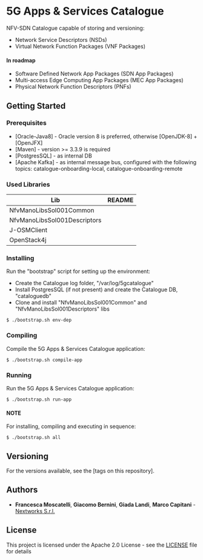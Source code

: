 # 5G Apps & Services Catalogue

NFV-SDN Catalogue capable of storing and  versioning:

- Network Service Descriptors (NSDs)
- Virtual Network Function Packages (VNF Packages)

#### In roadmap
- Software Defined Network App Packages (SDN App Packages)
- Multi-access Edge Computing App Packages (MEC App Packages)
- Physical Network Function Descriptors (PNFs)

## Getting Started

### Prerequisites

* [Oracle-Java8] - Oracle version 8 is preferred, otherwise [OpenJDK-8] + [OpenJFX]
* [Maven] - version >= 3.3.9 is required
* [PostgresSQL] - as internal DB 
* [Apache Kafka] - as internal message bus, configured with the following topics: catalogue-onboarding-local, catalogue-onboarding-remote

### Used Libraries

| Lib | README |
| ------ | ------ |
| NfvManoLibsSol001Common |  |
| NfvManoLibsSol001Descriptors |  |
| J-OSMClient |  |
| OpenStack4j |  |

### Installing

Run the "bootstrap" script for setting up the environment:

- Create the Catalogue log folder, "/var/log/5gcatalogue"
- Install PostgresSQL (if not present) and create the Catalogue DB, "cataloguedb"
- Clone and install "NfvManoLibsSol001Common" and "NfvManoLibsSol001Descriptors" libs

```
$ ./bootstrap.sh env-dep
```
### Compiling

Compile the 5G Apps & Services Catalogue application:

```
$ ./bootstrap.sh compile-app
```

### Running

Run the 5G Apps & Services Catalogue application:

```
$ ./bootstrap.sh run-app
```

#### NOTE

For installing, compiling and executing in sequence:

```
$ ./bootstrap.sh all
```

## Versioning

For the versions available, see the [tags on this repository]. 

## Authors

* **Francesca Moscatelli**, **Giacomo Bernini**, **Giada Landi**, **Marco Capitani** - [Nextworks S.r.l.](http://www.nextworks.it)

## License

This project is licensed under the Apache 2.0 License - see the [LICENSE](LICENSE) file for details

